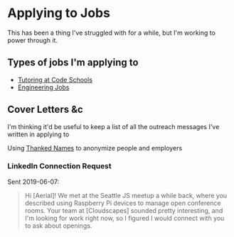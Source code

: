 # Applying to Jobs

This has been a thing I've struggled with for a while, but I'm working to power through it.

## Types of jobs I'm applying to

- [Tutoring at Code Schools][ita]
- [Engineering Jobs][eng]

[ita]: bafe7c70-3e5d-4647-8c28-9275d369a585.md
[eng]: 51269960-27ca-45b8-83b0-8a17d9c3f635.md

## Cover Letters &c

I'm thinking it'd be useful to keep a list of all the outreach messages I've written in applying to

Using [Thanked Names](https://thanked.name/) to anonymize people and employers

### LinkedIn Connection Request

Sent 2019-06-07:

> Hi [Aerial]! We met at the Seattle JS meetup a while back, where you described using Raspberry Pi devices to manage open conference rooms. Your team at [Cloudscapes] sounded pretty interesting, and I'm looking for work right now, so I figured I would connect with you to ask about openings.
